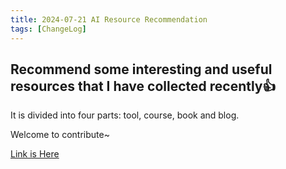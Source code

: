 ```yaml
---
title: 2024-07-21 AI Resource Recommendation
tags: [ChangeLog]
---
```


## Recommend some interesting and useful resources that I have collected recently👍

It is divided into four parts: tool, course, book and blog. 

Welcome to contribute~

[Link is Here](https://www.learnprompt.pro/docs/recommendations/)